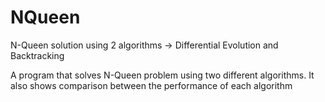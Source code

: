 # NQueen
N-Queen solution using 2 algorithms -> Differential Evolution and Backtracking

A program that solves N-Queen problem using two different algorithms.
It also shows comparison between the performance of each algorithm

